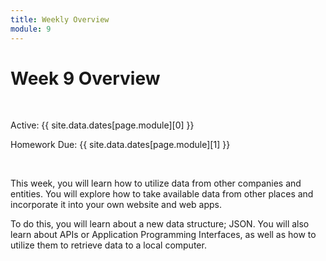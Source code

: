 ```yaml
---
title: Weekly Overview
module: 9
---
```


# Week 9 Overview <br />


<br />


Active: {{ site.data.dates[page.module][0] }}

Homework Due: {{ site.data.dates[page.module][1] }}


<br />

<!-- <div class="embed-responsive embed-responsive-16by9"><iframe class="embed-responsive-item" src="https://www.youtube.com/embed/GGX5lm2me0A" frameborder="0" allowfullscreen></iframe></div> -->


This week, you will learn how to utilize data from other companies and entities. You will explore how to take available data from other places and incorporate it into your own website and web apps.

To do this, you will learn about a new data structure; JSON. You will also learn about APIs or Application Programming Interfaces, as well as how to utilize them to retrieve data to a local computer. 
